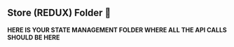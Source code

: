 ## Store (REDUX) Folder 📁

**HERE IS YOUR STATE MANAGEMENT FOLDER WHERE ALL THE API CALLS SHOULD BE HERE**
